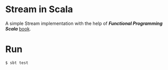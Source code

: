 # Stream in Scala

A simple Stream implementation with the help of ***Functional Programming Scala*** [book](https://www.manning.com/books/functional-programming-in-scala). 

# Run

    $ sbt test


